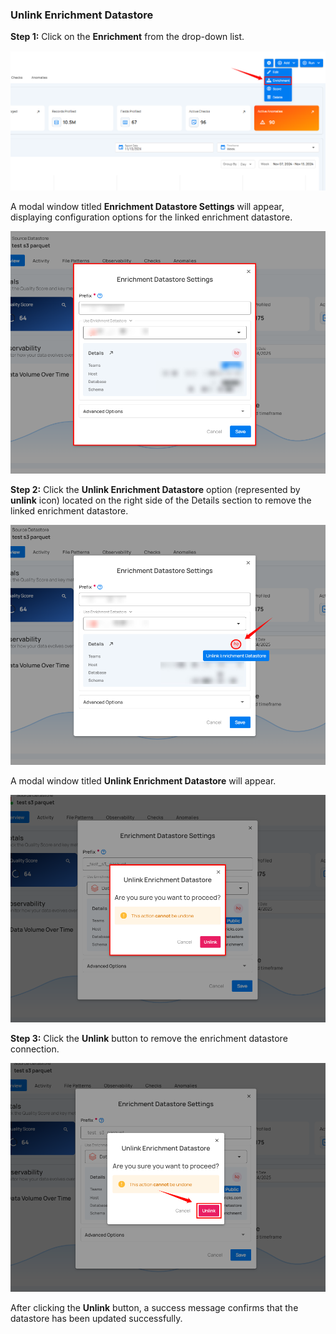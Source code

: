 ### Unlink Enrichment Datastore

**Step 1:** Click on the **Enrichment** from the drop-down list.

![enrichment-option](../assets/datastore-settings/unlink-enrichment/enrichment-light-6.png)

A modal window titled **Enrichment Datastore Settings** will appear, displaying configuration options for the linked enrichment datastore.

![enrichment-settings](../assets/datastore-settings/unlink-enrichment/enrichment-settings-light.png)

**Step 2:** Click the **Unlink Enrichment Datastore** option (represented by **unlink** icon) located on the right side of the Details section to remove the linked enrichment datastore.

![unlink-option](../assets/datastore-settings/unlink-enrichment/unlink-option-light.png)

A modal window titled **Unlink Enrichment Datastore** will appear.

![unlink-window](../assets/datastore-settings/unlink-enrichment/unlink-window-light.png)

**Step 3:** Click the **Unlink** button to remove the enrichment datastore connection.

![unlink](../assets/datastore-settings/unlink-enrichment/unlink-light.png)

After clicking the **Unlink** button, a success message confirms that the datastore has been updated successfully.

